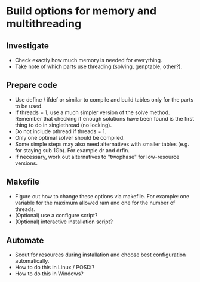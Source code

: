 # Build options for memory and multithreading

## Investigate

* Check exactly how much memory is needed for everything.
* Take note of which parts use threading (solving, genptable, other?).

## Prepare code

* Use define / ifdef or similar to compile and build tables only for the
  parts to be used.
* If threads = 1, use a much simpler version of the solve method. Remember
  that checking if enough solutions have been found is the first thing to
  do in singlethread (no locking).
* Do not include pthread if threads = 1. 
* Only one optimal solver should be compiled.
* Some simple steps may also need alternatives with smaller tables
  (e.g. for staying sub 1Gb). For example dr and drfin.
* If necessary, work out alternatives to "twophase" for low-resource versions.

## Makefile

* Figure out how to change these options via makefile. For example: one
  variable for the maximum allowed ram and one for the number of threads.
* (Optional) use a configure script?
* (Optional) interactive installation script?

## Automate

* Scout for resources during installation and choose best configuration
  automatically.
* How to do this in Linux / POSIX?
* How to do this in Windows?
